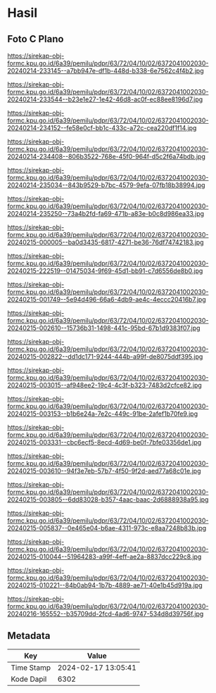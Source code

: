# Hasil

## Foto C Plano

https://sirekap-obj-formc.kpu.go.id/6a39/pemilu/pdpr/63/72/04/10/02/6372041002030-20240214-233145--a7bb947e-df1b-448d-b338-6e7562c4f4b2.jpg

https://sirekap-obj-formc.kpu.go.id/6a39/pemilu/pdpr/63/72/04/10/02/6372041002030-20240214-233544--b23e1e27-1e42-46d8-ac0f-ec88ee8196d7.jpg

https://sirekap-obj-formc.kpu.go.id/6a39/pemilu/pdpr/63/72/04/10/02/6372041002030-20240214-234152--fe58e0cf-bb1c-433c-a72c-cea220df1f14.jpg

https://sirekap-obj-formc.kpu.go.id/6a39/pemilu/pdpr/63/72/04/10/02/6372041002030-20240214-234408--806b3522-768e-45f0-964f-d5c2f6a74bdb.jpg

https://sirekap-obj-formc.kpu.go.id/6a39/pemilu/pdpr/63/72/04/10/02/6372041002030-20240214-235034--843b9529-b7bc-4579-9efa-07fb18b38994.jpg

https://sirekap-obj-formc.kpu.go.id/6a39/pemilu/pdpr/63/72/04/10/02/6372041002030-20240214-235250--73a4b2fd-fa69-471b-a83e-b0c8d986ea33.jpg

https://sirekap-obj-formc.kpu.go.id/6a39/pemilu/pdpr/63/72/04/10/02/6372041002030-20240215-000005--ba0d3435-6817-4271-be36-76df74742183.jpg

https://sirekap-obj-formc.kpu.go.id/6a39/pemilu/pdpr/63/72/04/10/02/6372041002030-20240215-222519--01475034-9f69-45d1-bb91-c7d6556de8b0.jpg

https://sirekap-obj-formc.kpu.go.id/6a39/pemilu/pdpr/63/72/04/10/02/6372041002030-20240215-001749--5e94d496-66a6-4db9-ae4c-4eccc20416b7.jpg

https://sirekap-obj-formc.kpu.go.id/6a39/pemilu/pdpr/63/72/04/10/02/6372041002030-20240215-002610--15736b31-1498-441c-95bd-67b1d9383f07.jpg

https://sirekap-obj-formc.kpu.go.id/6a39/pemilu/pdpr/63/72/04/10/02/6372041002030-20240215-002822--dd1dc171-9244-444b-a99f-de8075ddf395.jpg

https://sirekap-obj-formc.kpu.go.id/6a39/pemilu/pdpr/63/72/04/10/02/6372041002030-20240215-003015--af948ee2-19c4-4c3f-b323-7483d2cfce82.jpg

https://sirekap-obj-formc.kpu.go.id/6a39/pemilu/pdpr/63/72/04/10/02/6372041002030-20240215-003153--b1b6e24a-7e2c-449c-91be-2afef1b70fe9.jpg

https://sirekap-obj-formc.kpu.go.id/6a39/pemilu/pdpr/63/72/04/10/02/6372041002030-20240215-003331--cbc6ecf5-8ecd-4d69-be0f-7bfe03356de1.jpg

https://sirekap-obj-formc.kpu.go.id/6a39/pemilu/pdpr/63/72/04/10/02/6372041002030-20240215-003610--94f3e7eb-57b7-4f50-9f2d-aed77a68c01e.jpg

https://sirekap-obj-formc.kpu.go.id/6a39/pemilu/pdpr/63/72/04/10/02/6372041002030-20240215-003805--6dd83028-b357-4aac-baac-2d6888938a95.jpg

https://sirekap-obj-formc.kpu.go.id/6a39/pemilu/pdpr/63/72/04/10/02/6372041002030-20240215-005837--0e465e04-b6ae-4311-973c-e8aa7248b83b.jpg

https://sirekap-obj-formc.kpu.go.id/6a39/pemilu/pdpr/63/72/04/10/02/6372041002030-20240215-010044--51964283-a99f-4eff-ae2a-8837dcc229c8.jpg

https://sirekap-obj-formc.kpu.go.id/6a39/pemilu/pdpr/63/72/04/10/02/6372041002030-20240215-010221--84b0ab94-1b7b-4889-ae71-40e1b45d919a.jpg

https://sirekap-obj-formc.kpu.go.id/6a39/pemilu/pdpr/63/72/04/10/02/6372041002030-20240216-165552--b35709dd-2fcd-4ad6-9747-534d8d39756f.jpg


## Metadata

| Key        | Value               |
| ---------- | ------------------- |
| Time Stamp | 2024-02-17 13:05:41 |
| Kode Dapil | 6302                |



